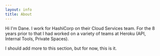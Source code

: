 ```yaml
---
layout: info
title: About
---
```


Hi I'm Dane. I work for HashiCorp on their Cloud Services team. For the 8 years
prior to that I had worked on a variety of teams at Heroku (API, Internal Tools,
Private Spaces).

I should add more to this section, but for now, this is it.
